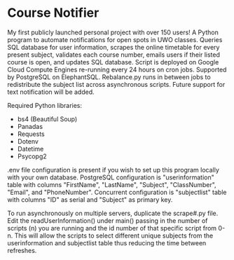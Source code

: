 # Course Notifier

My first publicly launched personal project with over 150 users! A Python program to automate notifications for open spots in UWO classes. Queries SQL database for user information,  scrapes the online timetable for every present subject, validates each course number, emails users if their listed course is open, and updates SQL database. Script is deployed on Google Cloud Compute Engines re-running every 24 hours on cron jobs. Supported by PostgreSQL on ElephantSQL. Rebalance.py runs in between jobs to redistribute the subject list across asynchronous scripts. Future support for text notification will be added.

Required Python libraries:
- bs4 (Beautiful Soup)
- Panadas
- Requests
- Dotenv
- Datetime
- Psycopg2

.env file configuration is present if you wish to set up this program locally with your own database. PostgreSQL configuration is "userinformation" table with columns "FirstName", "LastName", "Subject", "ClassNumber", "Email", and "PhoneNumber". Concurrent configuration is "subjectlist" table with columns "ID" as serial and "Subject" as primary key.

To run asynchronously on multiple servers, duplicate the scrape#.py file. Edit the readUserInformation() under main() passing in the number of scripts (n) you are running and the id number of that specific script from 0-n. This will allow the scripts to select different unique subjects from the userinformation and subjectlist table thus reducing the time between refreshes.
